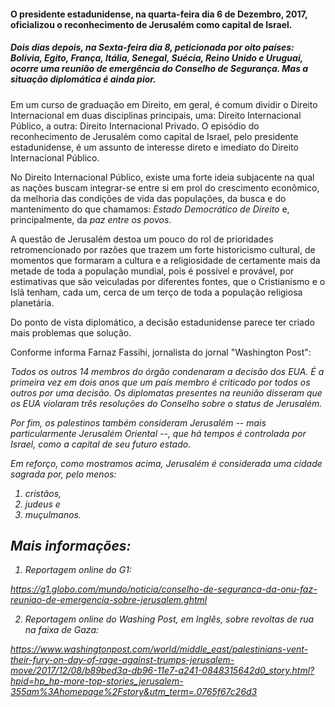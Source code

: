 
#### O presidente estadunidense, na quarta-feira dia 6 de Dezembro, 2017, oficializou o reconhecimento de Jerusalém como capital de Israel. 

##### Dois dias depois, na Sexta-feira dia 8, peticionada por oito países: Bolívia, Egito, França, Itália, Senegal, Suécia, Reino Unido e Uruguai, ocorre uma reunião de emergência do Conselho de Segurança. _Mas a situação diplomática é ainda pior_.

Em um curso de graduação em Direito, em geral, é comum dividir o Direito Internacional em duas disciplinas principais, uma: Direito Internacional Público, a outra: Direito Internacional Privado. O episódio do reconhecimento de Jerusalém como capital de Israel, pelo presidente estadunidense, é um assunto de interesse direto e imediato do Direito Internacional Público.

No Direito Internacional Público, existe uma forte ideia subjacente na qual as nações buscam integrar-se entre si em prol do crescimento econômico, da melhoria das condições de vida das populações, da busca e do mantenimento do que chamamos: _Estado Democrático de Direito_ e, principalmente, da *paz entre os povos*.

A questão de Jerusalém destoa um pouco do rol de prioridades retromencionado por razões que trazem um forte historicismo cultural, de momentos que formaram a cultura e a religiosidade de certamente mais da metade de toda a população mundial, pois é possível e provável, por estimativas que são veiculadas por diferentes fontes, que o Cristianismo e o Islã tenham, cada um, cerca de um terço de toda a população religiosa planetária.

Do ponto de vista diplomático, a decisão estadunidense parece ter criado mais problemas que solução.

Conforme informa Farnaz Fassihi, jornalista do jornal "Washington Post":

<cite>
Todos os outros 14 membros do órgão condenaram a decisão dos EUA. É a primeira vez em dois anos que um país membro é criticado por todos os outros por uma decisão. Os diplomatas presentes na reunião disseram que os EUA violaram três resoluções do Conselho sobre o status de Jerusalém.
<cite>

Por fim, os palestinos também consideram Jerusalém -- mais particularmente _Jerusalém Oriental_ --, que há tempos é controlada por Israel, como a capital de seu futuro estado.

Em reforço, como mostramos acima, Jerusalém é considerada uma cidade sagrada por, pelo menos:

1. cristãos,
2. judeus e  
3. muçulmanos.



Mais informações:
-----------------

1) Reportagem online do G1:

https://g1.globo.com/mundo/noticia/conselho-de-seguranca-da-onu-faz-reuniao-de-emergencia-sobre-jerusalem.ghtml


2) Reportagem online do Washing Post, em Inglês, sobre revoltas de rua na faixa de Gaza:

https://www.washingtonpost.com/world/middle_east/palestinians-vent-their-fury-on-day-of-rage-against-trumps-jerusalem-move/2017/12/08/b89bed3a-db96-11e7-a241-0848315642d0_story.html?hpid=hp_hp-more-top-stories_jerusalem-355am%3Ahomepage%2Fstory&utm_term=.0765f67c26d3

